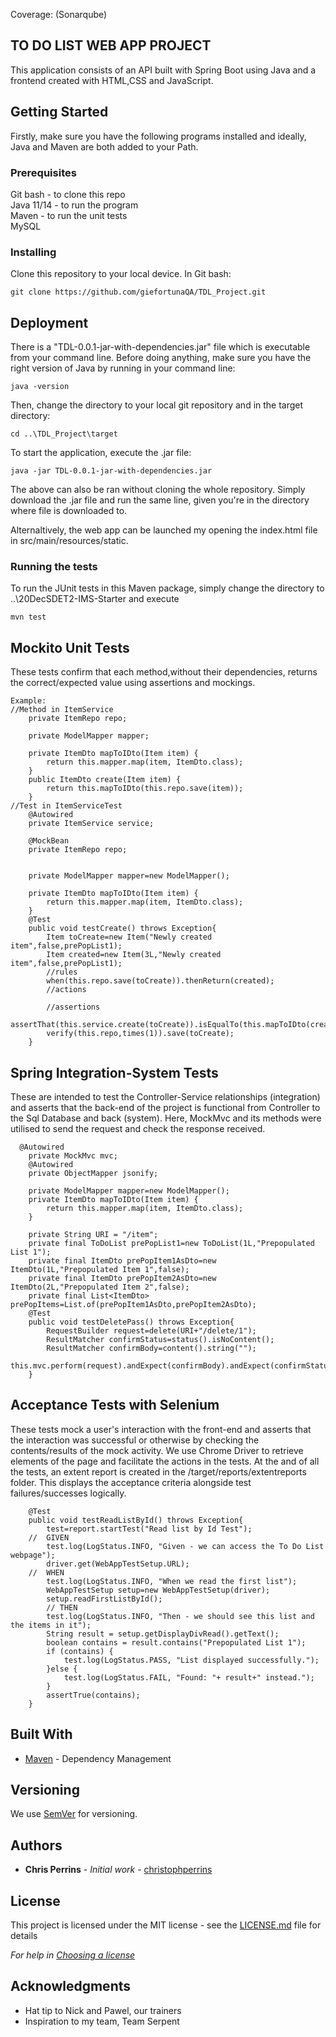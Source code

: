 Coverage:  (Sonarqube)
## TO DO LIST WEB APP PROJECT 

This application consists of an API built with Spring Boot using Java and a frontend created with HTML,CSS and JavaScript.

## Getting Started

Firstly, make sure you have the following programs installed and ideally, Java and Maven are both added to your Path.

### Prerequisites

Git bash - to clone this repo <br />
Java 11/14 - to run the program <br />
Maven  - to run the unit tests <br />
MySQL

### Installing

Clone this repository to your local device. In Git bash:

```
git clone https://github.com/giefortunaQA/TDL_Project.git
```

## Deployment

There is a "TDL-0.0.1-jar-with-dependencies.jar" file which is executable from your command line. 
Before doing anything, make sure you have the right version of Java by running in your command line:
```
java -version
```

Then, change the directory to your local git repository and in the target directory:
```
cd ..\TDL_Project\target
```

To start the application, execute the .jar file:
```
java -jar TDL-0.0.1-jar-with-dependencies.jar
```

The above can also be ran without cloning the whole repository. Simply download the .jar file and run the same line, given you're in the directory where file is downloaded to.

Alternaltively, the web app can be launched my opening the index.html file in src/main/resources/static.

### Running the tests

To run the JUnit tests in this Maven package, simply change the directory to ..\20DecSDET2-IMS-Starter and execute
```
mvn test
```

## Mockito Unit Tests 

These tests confirm that each method,without their dependencies, returns the correct/expected value using assertions and mockings. 

```
Example:
//Method in ItemService
	private ItemRepo repo;

	private ModelMapper mapper;

	private ItemDto mapToIDto(Item item) {
		return this.mapper.map(item, ItemDto.class);
	}
	public ItemDto create(Item item) {
		return this.mapToIDto(this.repo.save(item));
	}
//Test in ItemServiceTest
	@Autowired
	private ItemService service;
	
	@MockBean
	private ItemRepo repo;
	
	
	private ModelMapper mapper=new ModelMapper();
	
	private ItemDto mapToIDto(Item item) {
		return this.mapper.map(item, ItemDto.class);
	}
	@Test
	public void testCreate() throws Exception{
		Item toCreate=new Item("Newly created item",false,prePopList1);
		Item created=new Item(3L,"Newly created item",false,prePopList1);
		//rules
		when(this.repo.save(toCreate)).thenReturn(created);
		//actions
		
		//assertions
		assertThat(this.service.create(toCreate)).isEqualTo(this.mapToIDto(created));
		verify(this.repo,times(1)).save(toCreate);
	}
```
## Spring Integration-System Tests
These are intended to test the  Controller-Service relationships (integration) and asserts that the back-end of the project is functional from Controller to the Sql Database and back (system).
Here, MockMvc and its methods were utilised to send the request and check the response received.

```Example:
  @Autowired
	private MockMvc mvc;
	@Autowired
	private ObjectMapper jsonify;
	
	private ModelMapper mapper=new ModelMapper();
	private ItemDto mapToIDto(Item item) {
		return this.mapper.map(item, ItemDto.class);
	}
	
	private String URI = "/item";
	private final ToDoList prePopList1=new ToDoList(1L,"Prepopulated List 1");
	private final ItemDto prePopItem1AsDto=new ItemDto(1L,"Prepopulated Item 1",false);
	private final ItemDto prePopItem2AsDto=new ItemDto(2L,"Prepopulated Item 2",false);
	private final List<ItemDto> prePopItems=List.of(prePopItem1AsDto,prePopItem2AsDto);
	@Test
	public void testDeletePass() throws Exception{
		RequestBuilder request=delete(URI+"/delete/1");
		ResultMatcher confirmStatus=status().isNoContent();
		ResultMatcher confirmBody=content().string("");
		this.mvc.perform(request).andExpect(confirmBody).andExpect(confirmStatus);
	}
```

## Acceptance Tests with Selenium
These tests mock a user's interaction with the front-end and asserts that the interaction was successful or otherwise by checking the contents/results of the mock activity.
We use Chrome Driver to retrieve elements of the page and facilitate the actions in the tests. 
At the and of all the tests, an extent report is created in the /target/reports/extentreports folder. This displays the acceptance criteria alongside test failures/successes logically.

```Example
	@Test
	public void testReadListById() throws Exception{
		test=report.startTest("Read list by Id Test");
    //	GIVEN
		test.log(LogStatus.INFO, "Given - we can access the To Do List webpage");
		driver.get(WebAppTestSetup.URL);
    //	WHEN
		test.log(LogStatus.INFO, "When we read the first list");
		WebAppTestSetup setup=new WebAppTestSetup(driver);
		setup.readFirstListById();
		// THEN
		test.log(LogStatus.INFO, "Then - we should see this list and the items in it");
		String result = setup.getDisplayDivRead().getText();
		boolean contains = result.contains("Prepopulated List 1");
		if (contains) {
			test.log(LogStatus.PASS, "List displayed successfully.");
		}else {
			test.log(LogStatus.FAIL, "Found: "+ result+" instead.");
		}
		assertTrue(contains);
	}
```
## Built With

* [Maven](https://maven.apache.org/) - Dependency Management

## Versioning

We use [SemVer](http://semver.org/) for versioning.

## Authors

* **Chris Perrins** - *Initial work* - [christophperrins](https://github.com/christophperrins)

## License

This project is licensed under the MIT license - see the [LICENSE.md](LICENSE.md) file for details 

*For help in [Choosing a license](https://choosealicense.com/)*

## Acknowledgments

* Hat tip to Nick and Pawel, our trainers
* Inspiration to my team, Team Serpent 
